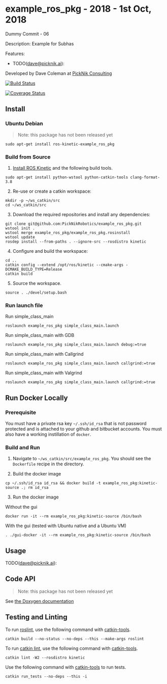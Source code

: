 # example_ros_pkg - 2018 - 1st Oct, 2018

Dummy Commit - 06

Description: Example for Subhas

Features:

 - TODO(dave@picknik.ai):

Developed by Dave Coleman at [PickNik Consulting](http://picknik.ai/)

[![Build Status](https://travis-ci.org/bailaC/coveralls_example.svg?branch=master)](https://travis-ci.org/bailaC/coveralls_example)

[![Coverage Status](https://coveralls.io/repos/github/bailaC/coveralls_example/badge.svg?branch=master)](https://coveralls.io/github/bailaC/coveralls_example?branch=master)

## Install

### Ubuntu Debian

> Note: this package has not been released yet

    sudo apt-get install ros-kinetic-example_ros_pkg

### Build from Source

1. [Install ROS Kinetic](http://wiki.ros.org/kinetic/Installation/Ubuntu) and the following build tools.
```
sudo apt-get install python-wstool python-catkin-tools clang-format-3.8
```

2. Re-use or create a catkin workspace:
```
mkdir -p ~/ws_catkin/src
cd ~/ws_catkin/src
```

3. Download the required repositories and install any dependencies:
```
git clone git@github.com:PickNikRobotics/example_ros_pkg.git
wstool init .
wstool merge example_ros_pkg/example_ros_pkg.rosinstall
wstool update
rosdep install --from-paths . --ignore-src --rosdistro kinetic
```

4. Configure and build the workspace:
```
cd ..
catkin config --extend /opt/ros/kinetic --cmake-args -DCMAKE_BUILD_TYPE=Release
catkin build
```

5. Source the workspace.
```
source . ./devel/setup.bash
```

### Run launch file

Run simple_class_main
```
roslaunch example_ros_pkg simple_class_main.launch
```
Run simple_class_main with GDB
```
roslaunch example_ros_pkg simple_class_main.launch debug:=true
```
Run simple_class_main with Callgrind
```
roslaunch example_ros_pkg simple_class_main.launch callgrind:=true
```
Run simple_class_main with Valgrind
```
roslaunch example_ros_pkg simple_class_main.launch callgrind:=true
```

## Run Docker Locally

### Prerequisite

You must have a private rsa key `~/.ssh/id_rsa` that is not password protected and is attached to your github and bitbucket accounts. You must also have a working instillation of `docker`.

### Build and Run

1. Navigate to `~/ws_catkin/src/example_ros_pkg`. You should see the `Dockerfile` recipe in the directory.

2. Build the docker image
```
cp ~/.ssh/id_rsa id_rsa && docker build -t example_ros_pkg:kinetic-source .; rm id_rsa
```

3. Run the docker image

Without the gui
```
docker run -it --rm example_ros_pkg:kinetic-source /bin/bash
```

With the gui (tested with Ubuntu native and a Ubuntu VM)
```
. ./gui-docker -it --rm example_ros_pkg:kinetic-source /bin/bash
```

## Usage

TODO(dave@picknik.ai):

## Code API

> Note: this package has not been released yet

See [the Doxygen documentation](http://docs.ros.org/kinetic/api/example_ros_pkg/html/anotated.html)

## Testing and Linting

To run [roslint](http://wiki.ros.org/roslint), use the following command with [catkin-tools](https://catkin-tools.readthedocs.org/).

    catkin build --no-status --no-deps --this --make-args roslint

To run [catkin lint](https://pypi.python.org/pypi/catkin_lint), use the following command with [catkin-tools](https://catkin-tools.readthedocs.org/).

    catkin lint -W2 --rosdistro kinetic

Use the following command with [catkin-tools](https://catkin-tools.readthedocs.org/) to run tests.

    catkin run_tests --no-deps --this -i
